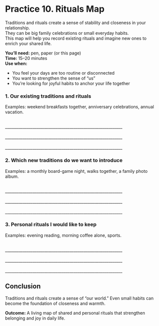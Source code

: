 # Practice 10. Rituals Map

Traditions and rituals create a sense of stability and closeness in your relationship.<br/>
They can be big family celebrations or small everyday habits.<br/>
This map will help you record existing rituals and imagine new ones to enrich your shared life.

**You’ll need:** pen, paper (or this page)<br/>
**Time:** 15–20 minutes<br/>
**Use when:**

- You feel your days are too routine or disconnected
- You want to strengthen the sense of “us”
- You’re looking for joyful habits to anchor your life together

### 1. Our existing traditions and rituals

Examples: weekend breakfasts together, anniversary celebrations, annual vacation.

<br/>
____________________________________________________________
<br/><br/>
____________________________________________________________
<br/><br/>
____________________________________________________________

### 2. Which new traditions do we want to introduce

Examples: a monthly board-game night, walks together, a family photo album.

<br/>
____________________________________________________________
<br/><br/>
____________________________________________________________
<br/><br/>
____________________________________________________________

### 3. Personal rituals I would like to keep

Examples: evening reading, morning coffee alone, sports.

<br/>
____________________________________________________________
<br/><br/>
____________________________________________________________
<br/><br/>
____________________________________________________________

## Conclusion

Traditions and rituals create a sense of “our world.”
Even small habits can become the foundation of closeness and warmth.

**Outcome:** A living map of shared and personal rituals that strengthen belonging and joy in daily life.

